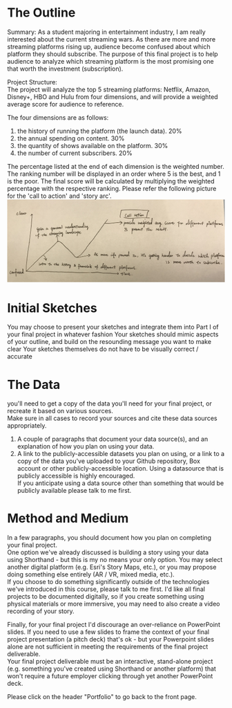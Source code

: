 # The Outline
Summary:
As a student majoring in entertainment industry, I am really interested about the current streaming wars. As there are more and more streaming platforms rising up, audience become confused about which platform they should subscribe. The purpose of this final project is to help audience to analyze which streaming platform is the most promising one that worth the investment (subscription). 

Project Structure:  
The project will analyze the top 5 streaming platforms: Netflix, Amazon, Disney+, HBO and Hulu from four dimensions, and will provide a weighted average score for audience to reference.

The four dimensions are as follows:
1. the history of running the platform (the launch data). 20% 
2. the annual spending on content. 30%
3. the quantity of shows available on the platform. 30%
4. the number of current subscribers. 20%

The percentage listed at the end of each dimension is the weighted number. The ranking number will be displayed in an order where 5 is the best, and 1 is the poor. The final score will be calculated by multiplying the weighted percentage with the respective ranking.
Please refer the following picture for the 'call to action' and 'story arc'.
![Draft](3.jpg)

# Initial Sketches
You may choose to present your sketches and integrate them into Part I of your final project in whatever fashion
Your sketches should mimic aspects of your outline, and build on the resounding message you want to make clear 
Your sketches themselves do not have to be visually correct / accurate

# The Data
you'll need to get a copy of the data you'll need for your final project, 
or recreate it based on various sources.  
Make sure in all cases to record your sources and cite these data sources appropriately. 
1. A couple of paragraphs that document your data source(s), and an explanation of how you plan on using your data. 
2. A link to the publicly-accessible datasets you plan on using, 
or a link to a copy of the data you've uploaded to your Github repository, 
Box account or other publicly-accessible location. Using a datasource that is publicly accessible is highly encouraged.  
If you anticipate using a data source other than something that would be publicly available please talk to me first. 

# Method and Medium
In a few paragraphs, you should document how you plan on completing your final project.  
One option we've already discussed is building a story using your data using Shorthand - 
but this is my no means your only option.  You may select another digital platform (e.g. Esri's Story Maps, etc.), 
or you may propose doing something else entirely (AR / VR, mixed media, etc.).  
If you choose to do something significantly outside of the technologies we've introduced in this course, please talk to me first. 
I'd like all final projects to be documented digitally, so if you create something using physical materials  or more immersive, 
you may need to also create a video recording of your story. 

Finally, for your final project I'd discourage an over-reliance on PowerPoint slides. 
If you need to use a few slides to frame the context of your final project presentation (a pitch deck) that's ok - 
but your Powerpoint slides alone are not sufficient in meeting the requirements of the final project deliverable.  
Your final project deliverable must be an interactive, stand-alone project 
(e.g. something you've created using Shorthand or another platform) 
that won't require a future employer clicking through yet another PowerPoint deck. 

Please click on the header "Portfolio" to go back to the front page.
